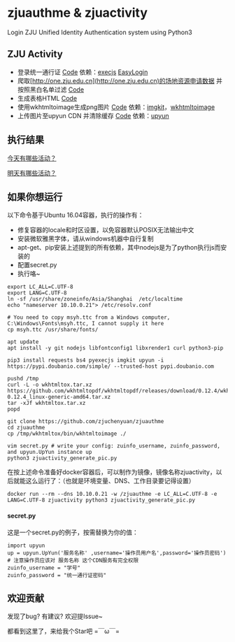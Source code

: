 # zjuauthme & zjuactivity
Login ZJU Unified Identity Authentication system using Python3

## ZJU Activity

* 登录统一通行证 [Code](zjuauthme.py) 依赖：[execjs](https://pypi.python.org/pypi/PyExecJS) [EasyLogin](https://github.com/zjuchenyuan/EasyLogin)
* 爬取[http://one.zju.edu.cn](http://one.zju.edu.cn)的场地资源申请数据 并按照黑白名单过滤 [Code](zjuactivity.py)
* 生成表格HTML [Code](zjuactivity_generate_pic.py)
* 使用wkhtmltoimage生成png图片 [Code](zjuactivity_generate_pic.py) 依赖：[imgkit](https://github.com/jarrekk/imgkit)，[wkhtmltoimage](https://wkhtmltopdf.org)
* 上传图片至upyun CDN 并清除缓存 [Code](zjuactivity_generate_pic.py) 依赖：[upyun](https://github.com/upyun/python-sdk)

## 执行结果

[今天有哪些活动？](https://api.py3.io/zjuactivity_today.png)

[明天有哪些活动？](https://api.py3.io/zjuactivity_tomorrow.png)

## 如果你想运行

以下命令基于Ubuntu 16.04容器，执行的操作有：
* 修复容器的locale和时区设置，以免容器默认POSIX无法输出中文
* 安装微软雅黑字体，请从windows机器中自行复制
* apt-get、pip安装上述提到的所有依赖，其中nodejs是为了python执行js而安装的
* 配置secret.py
* 执行咯~

```
export LC_ALL=C.UTF-8
export LANG=C.UTF-8
ln -sf /usr/share/zoneinfo/Asia/Shanghai  /etc/localtime
echo "nameserver 10.10.0.21"> /etc/resolv.conf

# You need to copy msyh.ttc from a Windows computer, C:\Windows\Fonts\msyh.ttc, I cannot supply it here
cp msyh.ttc /usr/share/fonts/

apt update
apt install -y git nodejs libfontconfig1 libxrender1 curl python3-pip

pip3 install requests bs4 pyexecjs imgkit upyun -i https://pypi.doubanio.com/simple/ --trusted-host pypi.doubanio.com

pushd /tmp
curl -L -o wkhtmltox.tar.xz https://github.com/wkhtmltopdf/wkhtmltopdf/releases/download/0.12.4/wkhtmltox-0.12.4_linux-generic-amd64.tar.xz
tar -xJf wkhtmltox.tar.xz
popd

git clone https://github.com/zjuchenyuan/zjuauthme
cd zjuauthme
cp /tmp/wkhtmltox/bin/wkhtmltoimage ./

vim secret.py # write your config: zuinfo_username, zuinfo_password, and upyun.UpYun instance up
python3 zjuactivity_generate_pic.py
```

在按上述命令准备好docker容器后，可以制作为镜像，镜像名称zjuactivity，以后就能这么运行了：（也就是环境变量、DNS、工作目录要记得设置）

```
docker run --rm --dns 10.10.0.21 -w /zjuauthme -e LC_ALL=C.UTF-8 -e LANG=C.UTF-8 zjuactivity python3 zjuactivity_generate_pic.py
```

#### secret.py

这是一个secret.py的例子，按需替换为你的值：

```
import upyun
up = upyun.UpYun('服务名称' ,username='操作员用户名',password='操作员密码') # 注意操作员应该对 服务名称 这个CDN服务有完全权限
zuinfo_username = "学号"
zuinfo_password = "统一通行证密码"
```

## 欢迎贡献

发现了bug? 有建议? 欢迎提Issue~

都看到这里了，来给我个Star吧 =￣ω￣=